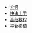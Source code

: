 <!-- navbar.md -->

* [介绍](README#简介)
* [快速上手](quickStart#基础应用)
* [高级教程](Expert#高级教程)
* [平台移植](Porting#平台移植)